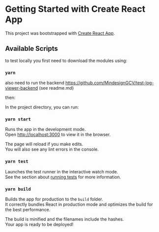 # Getting Started with Create React App

This project was bootstrapped with [Create React App](https://github.com/facebook/create-react-app).

## Available Scripts

to test locally you first need to download the modules using:

### `yarn`

also need to run the backend
https://github.com/MindesignGCV/test-log-viewer-backend (see readme.md)

then:

In the project directory, you can run:

### `yarn start`

Runs the app in the development mode.\
Open [http://localhost:3000](http://localhost:3000) to view it in the browser.

The page will reload if you make edits.\
You will also see any lint errors in the console.

### `yarn test`

Launches the test runner in the interactive watch mode.\
See the section about [running tests](https://facebook.github.io/create-react-app/docs/running-tests) for more information.

### `yarn build`

Builds the app for production to the `build` folder.\
It correctly bundles React in production mode and optimizes the build for the best performance.

The build is minified and the filenames include the hashes.\
Your app is ready to be deployed!
